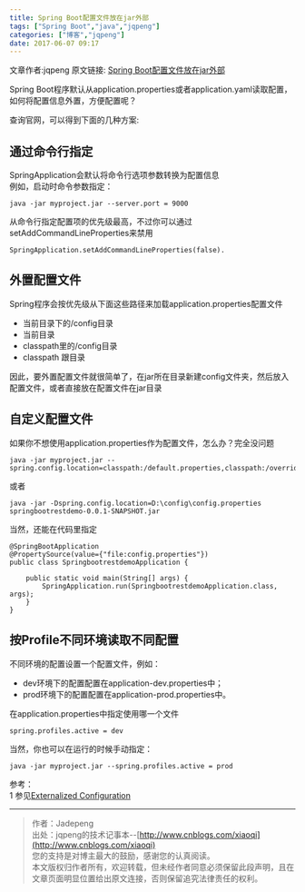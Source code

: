 ```yaml
---
title: Spring Boot配置文件放在jar外部
tags: ["Spring Boot","java","jqpeng"]
categories: ["博客","jqpeng"]
date: 2017-06-07 09:17
---
```

文章作者:jqpeng
原文链接: [Spring Boot配置文件放在jar外部](https://www.cnblogs.com/xiaoqi/p/6955288.html)

Spring Boot程序默认从application.properties或者application.yaml读取配置，如何将配置信息外置，方便配置呢？

查询官网，可以得到下面的几种方案:

## 通过命令行指定

SpringApplication会默认将命令行选项参数转换为配置信息  
 例如，启动时命令参数指定：


    java -jar myproject.jar --server.port = 9000


从命令行指定配置项的优先级最高，不过你可以通过setAddCommandLineProperties来禁用


    SpringApplication.setAddCommandLineProperties(false).


## 外置配置文件

Spring程序会按优先级从下面这些路径来加载application.properties配置文件

- 当前目录下的/config目录
- 当前目录
- classpath里的/config目录
- classpath 跟目录


因此，要外置配置文件就很简单了，在jar所在目录新建config文件夹，然后放入配置文件，或者直接放在配置文件在jar目录

## 自定义配置文件

如果你不想使用application.properties作为配置文件，怎么办？完全没问题


    java -jar myproject.jar --spring.config.location=classpath:/default.properties,classpath:/override.properties


或者


    java -jar -Dspring.config.location=D:\config\config.properties springbootrestdemo-0.0.1-SNAPSHOT.jar 


当然，还能在代码里指定


    @SpringBootApplication
    @PropertySource(value={"file:config.properties"})
    public class SpringbootrestdemoApplication {
    
        public static void main(String[] args) {
            SpringApplication.run(SpringbootrestdemoApplication.class, args);
        }
    }


## 按Profile不同环境读取不同配置

不同环境的配置设置一个配置文件，例如：

- dev环境下的配置配置在application-dev.properties中；
- prod环境下的配置配置在application-prod.properties中。


在application.properties中指定使用哪一个文件


    spring.profiles.active = dev


当然，你也可以在运行的时候手动指定：


    java -jar myproject.jar --spring.profiles.active = prod


参考：  
 1    参见[Externalized Configuration](http://docs.spring.io/spring-boot/docs/current/reference/html/boot-features-external-config.html)

* * *


> 作者：Jadepeng  
>  出处：jqpeng的技术记事本--[http://www.cnblogs.com/xiaoqi](http://www.cnblogs.com/xiaoqi)  
>  您的支持是对博主最大的鼓励，感谢您的认真阅读。  
>  本文版权归作者所有，欢迎转载，但未经作者同意必须保留此段声明，且在文章页面明显位置给出原文连接，否则保留追究法律责任的权利。


